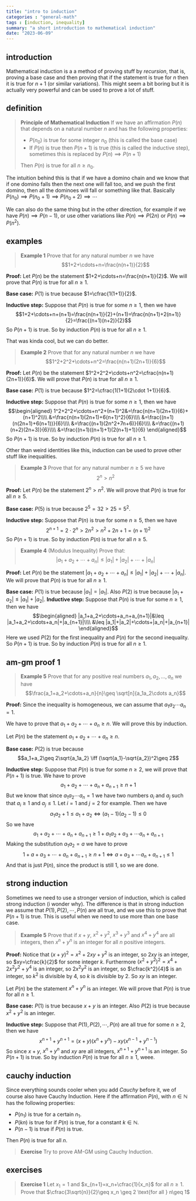```yaml
---
title: "intro to induction"
categories : "general-math"
tags : [induction, inequality]
summary: "a short introduction to mathematical induction"
date: "2023-06-09"
---
```



## introduction

Mathematical induction is a a method of proving stuff by *recursion*, that is, proving a base case and then proving that if the statement is true for $n$ then it is true for $n+1$ (or similar variations).
This might seem a bit boring but it is actually very powerful and can be used to prove a lot of stuff.

## definition
> **Principle of Mathematical Induction**
> If we have an affirmation $P(n)$ that depends on a natural number $n$ and has the following properties:
> - $P(n_0)$ is true for some integer $n_0$ (this is called the base case)
> - If $P(n)$ is true then $P(n+1)$ is true (this is called the inductive step), sometimes this is replaced by $P(n)\implies P(n+1)$
> 
> Then $P(n)$ is true for all $n\geq n_0$.

The intuition behind this is that if we have a domino chain and we know that if one domino falls then the next one will fall too, and we push the first domino, then all the dominoes will fall or something like that.
Basically $P(n_0)\implies P(n_0+1)\implies P(n_0+2)\implies \cdots$

We can also do the same thing but in the other direction, for example if we have $P(n)\implies P(n-1)$, or use other variations like $P(n)\implies P(2n)$ or $P(n)\implies P(n^2)$.

## examples

> **Example 1** Prove that for any natural number $n$ we have 
> $$1+2+\cdots+n=\frac{n(n+1)}{2}$$

**Proof:** Let $P(n)$ be the statement $1+2+\cdots+n=\frac{n(n+1)}{2}$.
We will prove that $P(n)$ is true for all $n\geq 1$.

**Base case:** $P(1)$ is true because $1=\cfrac{1(1+1)}{2}$.

**Inductive step:** Suppose that $P(n)$ is true for some $n\geq 1$, then we have
$$1+2+\cdots+n+(n+1)=\frac{n(n+1)}{2}+(n+1)=\frac{n(n+1)+2(n+1)}{2}=\frac{(n+1)(n+2)}{2}$$
So $P(n+1)$ is true.
So by induction $P(n)$ is true for all $n\geq 1$.

That was kinda cool, but we can do better.






> **Example 2** Prove that for any natural number $n$ we have
> $$1^2+2^2+\cdots+n^2=\frac{n(n+1)(2n+1)}{6}$$

**Proof:** Let $P(n)$ be the statement $1^2+2^2+\cdots+n^2=\cfrac{n(n+1)(2n+1)}{6}$.
We will prove that $P(n)$ is true for all $n\geq 1$.

**Base case:** $P(1)$ is true because $1^2=\cfrac{1(1+1)(2\cdot 1+1)}{6}$.

**Inductive step:** Suppose that $P(n)$ is true for some $n\geq 1$, then we have
$$\begin{aligned}
1^2+2^2+\cdots+n^2+(n+1)^2&=\frac{n(n+1)(2n+1)}{6}+(n+1)^2\\\\
&=\frac{n(n+1)(2n+1)+6(n+1)^2}{6}\\\\
&=\frac{(n+1)(n(2n+1)+6(n+1))}{6}\\\\
&=\frac{(n+1)(2n^2+7n+6)}{6}\\\\
&=\frac{(n+1)(n+2)(2n+3)}{6}\\\\
&=\frac{(n+1)((n+1)+1)(2(n+1)+1)}{6}
\end{aligned}$$
So $P(n+1)$ is true.
So by induction $P(n)$ is true for all $n\geq 1$.

Other than weird identities like this, induction can be used to prove other stuff like inequalities.

> **Example 3** Prove that for any natural number $n\geq 5$ we have
> $$2^n>n^2$$

**Proof:** Let $P(n)$ be the statement $2^n>n^2$.
We will prove that $P(n)$ is true for all $n\geq 5$.

**Base case:** $P(5)$ is true because $2^5=32>25=5^2$.

**Inductive step:** Suppose that $P(n)$ is true for some $n\geq 5$, then we have
$$2^{n+1}=2\cdot 2^n>2n^2>n^2+2n+1=(n+1)^2$$
So $P(n+1)$ is true.
So by induction $P(n)$ is true for all $n\geq 5$.

> **Example 4** (Modulus Inequality) Prove that:
> $$|a_1+a_2+\cdots+a_n|\leq |a_1|+|a_2|+\cdots+|a_n|$$

**Proof:** Let $P(n)$ be the statement $|a_1+a_2+\cdots+a_n|\leq |a_1|+|a_2|+\cdots+|a_n|$.
We will prove that $P(n)$ is true for all $n\geq 1$.

**Base case:** $P(1)$ is true because $|a_1|=|a_1|$.
Also $P(2)$ is true because $|a_1+a_2|\leq |a_1|+|a_2|$.
**Inductive step:** Suppose that $P(n)$ is true for some $n\geq 1$, then we have
$$\begin{aligned}
|a_1+a_2+\cdots+a_n+a_{n+1}|&\leq |a_1+a_2+\cdots+a_n|+|a_{n+1}|\\\\
&\leq |a_1|+|a_2|+\cdots+|a_n|+|a_{n+1}|
\end{aligned}$$
Here we used $P(2)$ for the first inequality and $P(n)$ for the second inequality.
So $P(n+1)$ is true.
So by induction $P(n)$ is true for all $n\geq 1$.

## am-gm proof 1

> **Example 5** Prove that for any positive real numbers $a_1,a_2,\dots,a_n$ we have
> $$\frac{a_1+a_2+\cdots+a_n}{n}\geq \sqrt[n]{a_1a_2\cdots a_n}$$

**Proof:** Since the inequality is homogeneous, we can assume that $a_1 a_2 \cdots a_n=1$.

We have to prove that $a_1+a_2+\cdots+a_n\geq n$. We will prove this by induction.

Let $P(n)$ be the statement $a_1+a_2+\cdots+a_n\geq n$.

**Base case:** $P(2)$ is true because 
$$a_1+a_2\geq 2\sqrt{a_1a_2} \iff (\sqrt{a_1}-\sqrt{a_2})^2\geq 2$$

**Inductive step:** Suppose that $P(n)$ is true for some $n\geq 2$, we will prove that $P(n+1)$ is true.
We have to prove 
$$a_1+a_2+\cdots+a_n+a_{n+1}\geq n+1$$
But we know that since $a_1 a_2 \cdots a_n=1$ we have two numbers $a_i$ and $a_j$ such that $a_i\geq 1$ and $a_j\leq 1$. Let $i=1$ and $j=2$ for example. Then we have 
$$a_1 a_2 +1 \leq a_1 + a_2 \iff (a_1 - 1)(a_2-1)\leq 0$$
So we have
$$a_1+a_2+\cdots+a_n+a_{n+1}\geq 1+a_1 a_2 + a_3 + \cdots a_n + a_{n+1}$$
Making the substitution $a_1 a_2=a$ we have to prove
$$1+a+a_3+\cdots+a_n+a_{n+1}\geq n+1 \iff a+a_3 + \cdots a_n + a_{n+1} \leq 1$$
And that is just $P(n)$, since the product is still 1, so we are done.
## strong induction

Sometimes we need to use a stronger version of induction, which is called strong induction (i wonder why). The difference is that in strong induction we assume that $P(1),P(2),\cdots,P(n)$ are all true, and we use this to prove that $P(n+1)$ is true. This is useful when we need to use more than one base case.

> **Example 5** Prove that if $x+y$, $x^2+y^2$, $x^3+y^3$ and $x^4+y^4$ are all integers, then $x^n+y^n$ is an integer for all $n$ positive integers.

**Proof:** Notice that $(x+y)^2=x^2+2xy+y^2$ is an integer, so $2xy$ is an integer, so $xy=\cfrac{k}{2}$ for some integer $k$.
Furthermore $(x^2+y^2)^2=x^4+2x^2y^2+y^4$ is an integer, so $2x^2y^2$ is an integer, so $\cfrac{k^2}{4}$ is an integer, so $k^2$ is divisible by $4$, so $k$ is divisible by $2$. So $xy$ is an integer.

Let $P(n)$ be the statement $x^n+y^n$ is an integer.
We will prove that $P(n)$ is true for all $n\geq 1$.

**Base case:** $P(1)$ is true because $x+y$ is an integer.
Also $P(2)$ is true because $x^2+y^2$ is an integer.

**Inductive step:** Suppose that $P(1),P(2),\cdots,P(n)$ are all true for some $n\geq 2$, then we have
$$x^{n+1}+y^{n+1}=(x+y)(x^n+y^n)-xy(x^{n-1}+y^{n-1})$$
So since $x+y$, $x^n+y^n$ and $xy$ are all integers, $x^{n+1}+y^{n+1}$ is an integer.
So $P(n+1)$ is true.
So by induction $P(n)$ is true for all $n\geq 1$, weee.

## cauchy induction

Since everything sounds cooler when you add *Cauchy* before it, we of course also have Cauchy Induction. Here if the affirmation $P(n)$, with $n\in\mathbb{N}$ has the following properties:
- $P(n_1)$ is true for a certain $n_1$.
- $P(kn)$ is true for if $P(n)$ is true, for a constant $k\in \mathbb{N}$.
- $P(n-1)$ is true if $P(n)$ is true.

Then $P(n)$ is true for all $n$.


> **Exercise** Try to prove AM-GM using Cauchy Induction.


## exercises

> **Exercise 1** Let $x_1=1$ and $x_{n+1}=x_n+\cfrac{1}{x_n}$ for all $n\geq 1$. Prove that $\cfrac{3\sqrt{n}}{2}\geq x_n \geq 2 \text{for all } n\geq 1$
